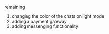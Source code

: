 remaining

1. changing the color of the chats on light mode
2. adding a payment gateway
3. adding messenging functionality
